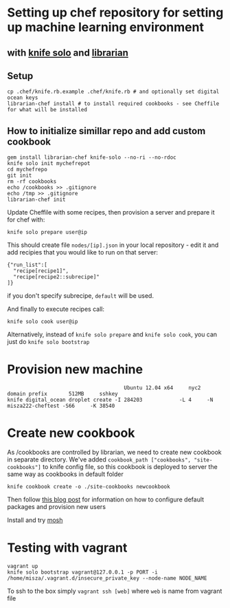 # Setting up chef repository for setting up machine learning environment

## with [knife solo](http://matschaffer.github.io/knife-solo/) and [librarian](https://github.com/applicationsonline/librarian-chef)

## Setup

    cp .chef/knife.rb.example .chef/knife.rb # and optionally set digital ocean keys
    librarian-chef install # to install required cookbooks - see Cheffile for what will be installed

## How to initialize simillar repo and add custom cookbook

    gem install librarian-chef knife-solo --no-ri --no-rdoc
    knife solo init mychefrepot
    cd mychefrepo
    git init
    rm -rf cookbooks
    echo /cookbooks >> .gitignore
    echo /tmp >> .gitignore
    librarian-chef init
    
Update Cheffile with some recipes, then provision a server and prepare it for chef with:

    knife solo prepare user@ip
    
This should create file `nodes/[ip].json` in your local repository - edit it and add recipies that you would like to run on that server:

    {"run_list":[
      "recipe[recipe1]",
      "recipe[recipe2::subrecipe]"
    ]}
    
if you don't specify subrecipe, `default` will be used.

And finally to execute recipes call:

    knife solo cook user@ip

Alternatively, instead of `knife solo prepare` and `knife solo cook`, you can just do `knife solo bootstrap`

# Provision new machine

                                          Ubuntu 12.04 x64     nyc2     domain prefix       512MB     sshkey
    knife digital_ocean droplet create -I 284203            -L 4     -N misza222-cheftest -S66     -K 38540

# Create new cookbook

As /cookbooks are controlled by librarian, we need to create new cookbook in separate directory. We've added `cookbook_path ["cookbooks", "site-cookbooks"]` to knife config file, so this cookbook is deployed to server the same way as cookbooks in default folder

    knife cookbook create -o ./site-cookbooks newcookbook
    
Then follow [this blog post](http://shawn.dahlen.me/blog/2013/03/06/automate-provisioning-of-secure-servers/) for information on how to configure default packages and provision new users

Install and try [mosh](http://mosh.mit.edu/)

    

# Testing with vagrant

    vagrant up
    knife solo bootstrap vagrant@127.0.0.1 -p PORT -i /home/misza/.vagrant.d/insecure_private_key --node-name NODE_NAME

To ssh to the box simply `vagrant ssh [web]` where `web` is name from vagrant file
